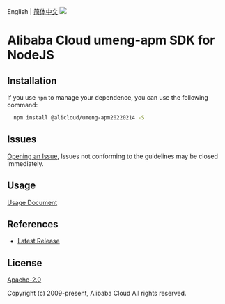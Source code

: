 English | [简体中文](README-CN.md)
![](https://aliyunsdk-pages.alicdn.com/icons/AlibabaCloud.svg)

# Alibaba Cloud umeng-apm SDK for NodeJS

## Installation
If you use `npm` to manage your dependence, you can use the following command:

```sh
  npm install @alicloud/umeng-apm20220214 -S
```

## Issues
[Opening an Issue](https://github.com/aliyun/alibabacloud-typescript-sdk/issues/new), Issues not conforming to the guidelines may be closed immediately.

## Usage
[Usage Document](https://github.com/aliyun/alibabacloud-typescript-sdk/blob/master/docs/Usage-EN.md#quick-examples)

## References
* [Latest Release](https://github.com/aliyun/alibabacloud-typescript-sdk/)

## License
[Apache-2.0](http://www.apache.org/licenses/LICENSE-2.0)

Copyright (c) 2009-present, Alibaba Cloud All rights reserved.
